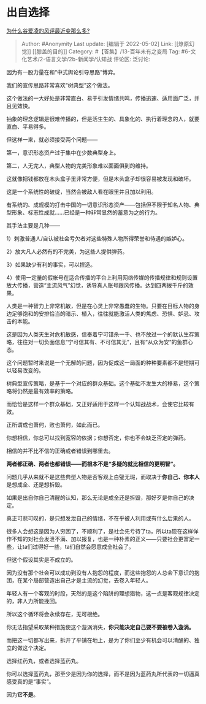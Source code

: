 # 出自选择
[为什么谷爱凌的风评最近变那么多?](https://www.zhihu.com/question/517625629/answer/2463988340)

> Author: #Anonymity
> Last update: [编辑于 2022-05-02]
> Link: [[燎原幻觉]] [[膝盖的目的]]
> Category: #【答集】/13-百年未有之变局
> Tag: #6-文化艺术/2-语言文学/2b-新闻学/认知战
> 评论区:
> 泛讨论:

因为有一股力量在和“中式舆论引导思路”博弈。

我们的宣传思路非常喜欢“树典型”这个做法。

这个做法的一大好处是非常直白、易于引发情绪共鸣，传播迅速、适用面广泛，并且见效快。

抽象的理念逻辑是很难传播的，但是活生生的、具象化的、执行着理念的人，就要直白、平易得多。

但这样一来，就必须接受两个问题——

第一，意识形态资产过于集中在少数典型身上。

第二，人无完人，典型人物的完美形象难以面面俱到的维持。

这就像把钱都放在木头盒子里非常方便，但是木头盒子却很容易被发现和破坏。

这是一个系统性的破绽，当然会被敌人看在眼里并且加以利用。

有系统的、成规模的打击中国的一切意识形态资产——包括但不限于知名人物、典型形象、标志性成就……已经是一种非常显然的蓄意为之的行为。

其手法主要是几种——

1）刺激普通人/自认被社会亏欠者对这些特殊人物所得荣誉和待遇的嫉妒心。

2）放大凡人必然有的不完美，为这些人提供弹药。

3）如果缺少有利的事实，可以捏造。

4）使用一定量的假帐号在适合传播的平台上利用网络传媒的传播规律和规则设置放大传播，营造“主流风气”幻觉，诱导真人账号跟风传播。达到四两拨千斤的效果。

人类是一种智力上非常机敏，但是在心灵上非常愚蠢的生物。只要在目标人物的身边足够饱和的安排恰当的暗示、植入，往往就能激活人类的焦虑、恐惧、妒忌、攻击的本能。

这是因为人类天生对危机敏感，信奉着宁可错杀一千、也不放过一个的默认生存策略，往往对一切负面信息“宁可信其有、不可信其无”，且有“从众为安”的鱼群心态。

这个问题暂时来说是一个无解的问题，因为促成这一局面的种种要素都不是短期可以轻易改变的。

树典型宣传策略，是基于一个对应的群众基础。这个基础不发生大的移易，这个策略将仍然是最有效率的策略。

而恰恰是这样一个群众基础，又正好适用于这样一个认知战战术，会使它比较有效。

正所谓成也萧何，败也萧何，如此而已。

你想相信，你总可以找到宽容的依据；你想否定，你也不会缺乏否定的弹药。

相信的并不比不信的正确或者错误到哪里去。

**两者都正确、两者也都错误——而根本不是“多疑的就比相信的更明智”。**

问题几乎从来就不是这些典型人物是否客观上白璧无瑕，而取决于**你自己、你本人**是想成全、还是想拆毁。

如果是出自你自己清醒的认知，那么无论是成全还是拆毁，那好歹是你自己的决定。

真正可悲可叹的，是只想发泄自己的情绪，不在乎被人利用或有什么后果的人。

很多人会想这是因为人穷困了，不顺利了，是社会先亏待了ta，所以ta现在这样佯作不知的对社会发泄不满、加以报复，也是一种朴素的正义——只要社会更富足一些，让ta们过得好一些，ta们自然会愿意成全社会了。

但这个假设其实是不成立的。

因为没有那个社会可以成功到没有人抱怨的程度，而这些抱怨的人总会下意识的抱团，在某个局部营造出自己才是主流的幻觉，去卷入年轻人。

年轻人有一个客观的时段，天然的是这个陷阱的理想猎物，这一点是客观规律决定的，非人力所能挽回。

所以这个循环将会永续存在，无可根绝。

你无法指望采取某种措施使这个漩涡消失，**你只能决定自己要不要被卷入漩涡。**

而把这一切都写出来，拆开了平铺在地上，是为了你们至少有机会可以清醒的、独立的做这个决定。

选择红药丸，或者选择蓝药丸。

你可以选择蓝药丸，那至少是因为你的选择，而不是因为蓝药丸所代表的一切逼真感受真的是“事实”。

因为**它不是**。
